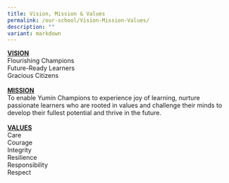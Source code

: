 ```yaml
---
title: Vision, Mission & Values
permalink: /our-school/Vision-Mission-Values/
description: ""
variant: markdown
---
```

<u><b>VISION</b></u><br>
Flourishing Champions<br>Future-Ready Learners<br>Gracious Citizens
<br><br>
<u><b>MISSION</b></u><br>
To enable Yumin Champions to experience joy of learning, nurture passionate learners who are rooted in values and challenge their minds to develop their fullest potential and thrive in the future.<br><br>
<u><b>VALUES</b></u><br>
Care<br>Courage<br>Integrity<br>Resilience<br>Responsibility<br>Respect